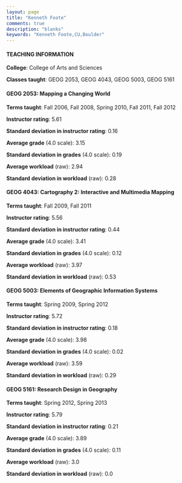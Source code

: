 ```yaml
---
layout: page
title: "Kenneth Foote" 
comments: true
description: "blanks"
keywords: "Kenneth Foote,CU,Boulder"
---
```

<head>
<script src="https://ajax.googleapis.com/ajax/libs/jquery/2.1.3/jquery.min.js"></script>
<script src="https://dl.dropboxusercontent.com/s/pc42nxpaw1ea4o9/highcharts.js?dl=0"></script>
<!-- <script src="../assets/js/highcharts.js"></script> -->
<style type="text/css">@font-face {
	font-family: "Bebas Neue";
	src: url(https://www.filehosting.org/file/details/544349/BebasNeue Regular.otf) format("opentype");
	}
	h1.Bebas { 
		font-family: "Bebas Neue", Verdana, Tahoma;
	}
</style>
</head>
	   
#### TEACHING INFORMATION

**College**: College of Arts and Sciences

**Classes taught**: GEOG 2053, GEOG 4043, GEOG 5003, GEOG 5161

#### GEOG 2053: Mapping a Changing World

**Terms taught**: Fall 2006, Fall 2008, Spring 2010, Fall 2011, Fall 2012

**Instructor rating**: 5.61

**Standard deviation in instructor rating**: 0.16

**Average grade** (4.0 scale): 3.15

**Standard deviation in grades** (4.0 scale): 0.19

**Average workload** (raw): 2.94

**Standard deviation in workload** (raw): 0.28

#### GEOG 4043: Cartography 2: Interactive and Multimedia Mapping

**Terms taught**: Fall 2009, Fall 2011

**Instructor rating**: 5.56

**Standard deviation in instructor rating**: 0.44

**Average grade** (4.0 scale): 3.41

**Standard deviation in grades** (4.0 scale): 0.12

**Average workload** (raw): 3.97

**Standard deviation in workload** (raw): 0.53

#### GEOG 5003: Elements of Geographic Information Systems

**Terms taught**: Spring 2009, Spring 2012

**Instructor rating**: 5.72

**Standard deviation in instructor rating**: 0.18

**Average grade** (4.0 scale): 3.98

**Standard deviation in grades** (4.0 scale): 0.02

**Average workload** (raw): 3.59

**Standard deviation in workload** (raw): 0.29

#### GEOG 5161: Research Design in Geography

**Terms taught**: Spring 2012, Spring 2013

**Instructor rating**: 5.79

**Standard deviation in instructor rating**: 0.21

**Average grade** (4.0 scale): 3.89

**Standard deviation in grades** (4.0 scale): 0.11

**Average workload** (raw): 3.0

**Standard deviation in workload** (raw): 0.0

